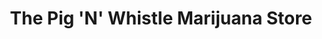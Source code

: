 ---
title: "The Pig 'N' Whistle Marijuana Store"
url: /denver/the-pig-n-whistle-marijuana-store/
shop: Hanf
---